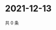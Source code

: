# 2021-12-13

共 0 条

<!-- BEGIN WEIBO -->
<!-- 最后更新时间 Mon Dec 13 2021 20:14:32 GMT+0800 (China Standard Time) -->

<!-- END WEIBO -->
